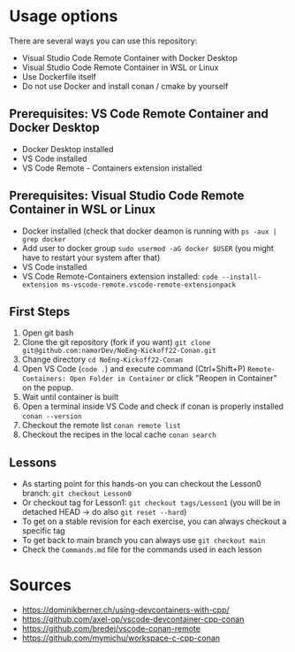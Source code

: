 # Usage options
There are several ways you can use this repository:
- Visual Studio Code Remote Container with Docker Desktop
- Visual Studio Code Remote Container in WSL or Linux
- Use Dockerfile itself
- Do not use Docker and install conan / cmake by yourself

## Prerequisites: VS Code Remote Container and Docker Desktop
- Docker Desktop installed
- VS Code installed
- VS Code Remote - Containers extension installed

## Prerequisites: Visual Studio Code Remote Container in WSL or Linux
- Docker installed (check that docker deamon is running with `ps -aux | grep docker`
- Add user to docker group `sudo usermod -aG docker $USER` (you might have to restart your system after that)
- VS Code installed
- VS Code Remote-Containers extension installed: `code --install-extension ms-vscode-remote.vscode-remote-extensionpack` 

## First Steps
1. Open git bash
2. Clone the git repository (fork if you want) `git clone git@github.com:namorDev/NoEng-Kickoff22-Conan.git`
4. Change directory `cd NoEng-Kickoff22-Conan`
5. Open VS Code (`code .`) and execute command (Ctrl+Shift+P) `Remote-Containers: Open Folder in Container` or click "Reopen in Container" on the popup.
6. Wait until container is built
7. Open a terminal inside VS Code and check if conan is properly installed `conan --version`
8. Checkout the remote list `conan remote list`
9. Checkout the recipes in the local cache `conan search`

## Lessons
- As starting point for this hands-on you can checkout the Lesson0 branch: `git checkout Lesson0`
- Or checkout tag for Lesson1: `git checkout tags/Lesson1` (you will be in detached HEAD -> do also `git reset --hard`)
- To get on a stable revision for each exercise, you can always checkout a specific tag
- To get back to main branch you can always use `git checkout main`
- Check the `Commands.md` file for the commands used in each lesson


# Sources 
- https://dominikberner.ch/using-devcontainers-with-cpp/
- https://github.com/axel-op/vscode-devcontainer-cpp-conan
- https://github.com/bredej/vscode-conan-remote
- https://github.com/mymichu/workspace-c-cpp-conan
